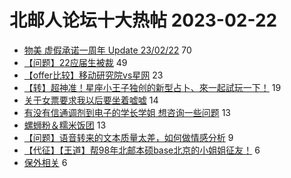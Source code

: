 # 北邮人论坛十大热帖 2023-02-22

- [物美 虚假承诺一周年 Update 23/02/22](https://bbs.byr.cn/article/Picture/3337237) 70
- [【问题】22应届生被裁](https://bbs.byr.cn/article/WorkLife/1196587) 49
- [【offer比较】移动研究院vs星网](https://bbs.byr.cn/article/Job/2182921) 23
- [【转】超神准！星座小王子独创的新型占卜、來一起試玩一下！](https://bbs.byr.cn/article/Constellations/326533) 19
- [关于女票要求我以后要坐着嘘嘘](https://bbs.byr.cn/article/Feeling/3191921) 14
- [有没有信通调剂到电子的学长学姐 想咨询一些问题](https://bbs.byr.cn/article/AimGraduate/1221836) 13
- [螺蛳粉＆糯米饭团](https://bbs.byr.cn/article/Food/523050) 13
- [【问题】语音转来的文本质量太差，如何做情感分析](https://bbs.byr.cn/article/ML_DM/38816) 9
- [【代征】【王道】帮98年北邮本硕base北京的小姐姐征友！](https://bbs.byr.cn/article/Friends/2036519) 6
- [保外相关](https://bbs.byr.cn/article/StudyShare/205541) 6


